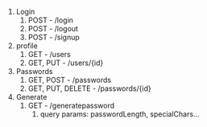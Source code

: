 1. Login
   1. POST - /login
   2. POST - /logout
   3. POST - /signup
2. profile
   1. GET - /users
   2. GET, PUT - /users/{id}
3. Passwords
   1. GET, POST - /passwords
   2. GET, PUT, DELETE - /passwords/{id}
4. Generate
   1. GET - /generatepassword
      1. query params: passwordLength, specialChars... 